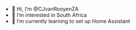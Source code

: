 - 👋 Hi, I’m @CJvanRooyenZA
- 👀 I’m interested in South Africa
- 🌱 I’m currently learning to set up Home Assistant


